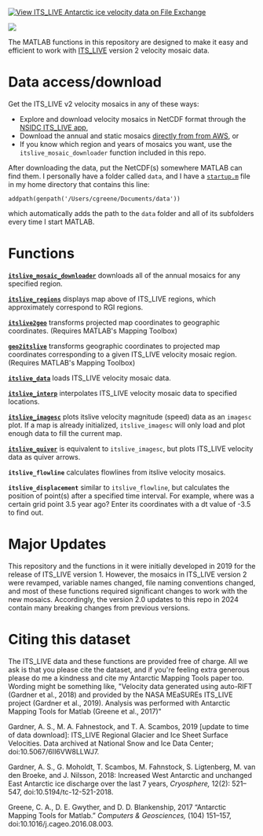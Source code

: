 [![View ITS\_LIVE Antarctic ice velocity data on File Exchange](https://www.mathworks.com/matlabcentral/images/matlab-file-exchange.svg)](https://www.mathworks.com/matlabcentral/fileexchange/72701-ITS\_LIVE-antarctic-ice-velocity-data)

![](ITS\_LIVE_v2_mosaic_regions.jpeg)

The MATLAB functions in this repository are designed to make it easy and efficient to work with [ITS\_LIVE](https://its-live.jpl.nasa.gov/) version 2 velocity mosaic data. 

# Data access/download

Get the ITS\_LIVE v2 velocity mosaics in any of these ways: 

* Explore and download velocity mosaics in NetCDF format through the [NSIDC ITS\_LIVE app](https://nsidc.org/apps/itslive), 
* Download the annual and static mosaics [directly from from AWS](https://its-live-data.s3.amazonaws.com/index.html#velocity_mosaic/v2/), or 
* If you know which region and years of mosaics you want, use the `itslive_mosaic_downloader` function included in this repo.  

After downloading the data, put the NetCDF(s) somewhere MATLAB can find them. I personally have a folder called `data`, and I have a [`startup.m`](https://www.mathworks.com/help/matlab/ref/startup.html) file in my home directory that contains this line:

`addpath(genpath('/Users/cgreene/Documents/data'))` 

which automatically adds the path to the `data` folder and all of its subfolders every time I start MATLAB. 

# Functions 

**[`itslive_mosaic_downloader`](documentation/itslive_mosaic_downloader_documentation.md)** downloads all of the annual mosaics for any specified region. 

**[`itslive_regions`](documentation/itslive_regions_documentation.md)** displays map above of ITS\_LIVE regions, which approximately correspond to RGI regions. 

**[`itslive2geo`](documentation/itslive2geo_documentation.md)** transforms projected map coordinates to geographic coordinates. (Requires MATLAB's Mapping Toolbox)

**[`geo2itslive`](documentation/geo2itslive_documentation.md)** transforms geographic coordinates to projected map coordinates corresponding to a given ITS\_LIVE velocity mosaic region. (Requires MATLAB's Mapping Toolbox)

**[`itslive_data`](documentation/itslive_data_documentation.md)** loads ITS\_LIVE velocity mosaic data.

**[`itslive_interp`](documentation/itslive_interp_documentation.md)** interpolates ITS\_LIVE velocity mosaic data to specified locations. 

**[`itslive_imagesc`](documentation/itslive_imagesc_documentation.md)** plots itslive velocity magnitude (speed) data as an `imagesc` plot. If a map is already initialized, `itslive_imagesc` will only load and plot enough data to fill the current map. 

**[`itslive_quiver`](documentation/itslive_quiver_documentation.md)** is equivalent to `itslive_imagesc`, but plots ITS\_LIVE velocity data as quiver arrows. 

**`itslive_flowline`** calculates flowlines from itslive velocity mosaics. 

**`itslive_displacement`** similar to `itslive_flowline`, but calculates the position of point(s) after a specified time interval. For example, where was a certain grid point 3.5 year ago? Enter its coordinates with a dt value of -3.5 to find out. 

# Major Updates 
This repository and the functions in it were initially developed in 2019 for the release of ITS\_LIVE version 1. However, the mosaics in ITS\_LIVE version 2 were revamped, variable names changed, file naming conventions changed, and most of these functions required significant changes to work with the new mosaics. Accordingly, the version 2.0 updates to this repo in 2024 contain many breaking changes from previous versions. 

# Citing this dataset 
The ITS\_LIVE data and these functions are provided free of charge. All we ask is that you please cite the dataset, and if you're feeling extra generous please do me a kindness and cite my Antarctic Mapping Tools paper too. Wording might be something like, "Velocity data generated using auto-RIFT (Gardner et al., 2018) and provided by the NASA MEaSUREs ITS\_LIVE project (Gardner et al., 2019). Analysis was performed with Antarctic Mapping Tools for Matlab (Greene et al., 2017)"

Gardner, A. S., M. A. Fahnestock, and T. A. Scambos, 2019 [update to time of data download]: ITS\_LIVE Regional Glacier and Ice Sheet Surface Velocities. Data archived at National Snow and Ice Data Center; doi:10.5067/6II6VW8LLWJ7.

Gardner, A. S., G. Moholdt, T. Scambos, M. Fahnstock, S. Ligtenberg, M. van den Broeke, and J. Nilsson, 2018: Increased West Antarctic and unchanged East Antarctic ice discharge over the last 7 years, _Cryosphere,_ 12(2): 521–547, doi:10.5194/tc-12-521-2018.

Greene, C. A., D. E. Gwyther, and D. D. Blankenship, 2017 “Antarctic Mapping Tools for Matlab.” _Computers & Geosciences,_ (104) 151–157, doi:10.1016/j.cageo.2016.08.003.
